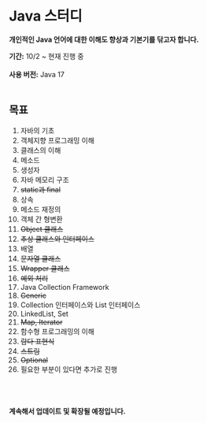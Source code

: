 # Java 스터디

**개인적인 Java 언어에 대한 이해도 향상과 기본기를 닦고자 합니다.**

**기간:** 10/2 ~ 현재 진행 중<br><br>
**사용 버전:** Java 17
<br><br>

## 목표

1. 자바의 기초
2. 객체지향 프로그래밍 이해
3. 클래스의 이해
4. 메소드
5. 생성자
6. 자바 메모리 구조
7. <s>static과 final</s>
8. 상속
9. 메소드 재정의
10. 객체 간 형변환
11. <s>Object 클래스</s>
12. <s>추상 클래스와 인터페이스</s>
13. 배열
14. <s>문자열 클래스</s>
15. <s>Wrapper 클래스</s>
16. <s>예외 처리</s>
17. Java Collection Framework
18. <s>Generic</s>
19. Collection 인터페이스와 List 인터페이스
20. LinkedList, Set
21. <s>Map, Iterator</s>
22. 함수형 프로그래밍의 이해
23. <s>람다 표현식</s>
24. <s>스트림</s>
25. <s>Optional</s>
26. 필요한 부분이 있다면 추가로 진행

<br><br><br>
**계속해서 업데이트 및 확장될 예정입니다.**

